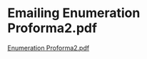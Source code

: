 # Emailing Enumeration Proforma2.pdf

[Enumeration Proforma2.pdf](../files/94d61673-35f9-42e4-82d6-d92d2431bfb7.pdf)